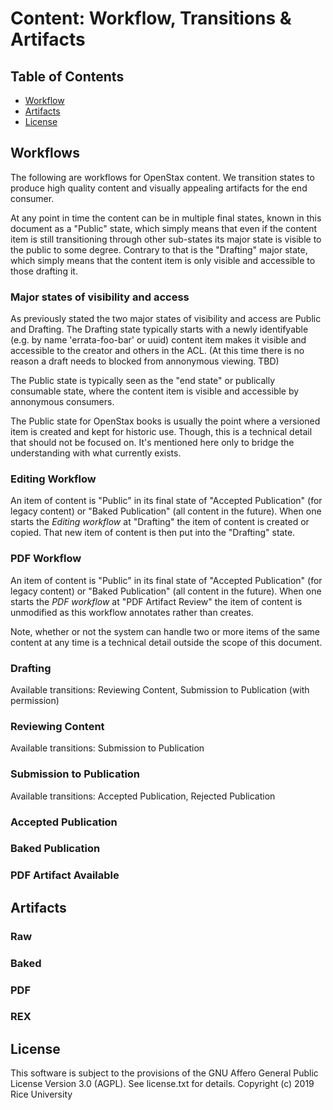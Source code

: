 # Content: Workflow, Transitions & Artifacts

## Table of Contents

* [Workflow](#workflow)
* [Artifacts](#license)
* [License](#license)


## Workflows

The following are workflows for OpenStax content. We transition states to produce high quality content and visually appealing artifacts for the end consumer.

At any point in time the content can be in multiple final states, known in this document as a "Public" state, which simply means that even if the content item is still transitioning through other sub-states its major state is visible to the public to some degree. Contrary to that is the "Drafting" major state, which simply means that the content item is only visible and accessible to those drafting it.


### Major states of visibility and access

As previously stated the two major states of visibility and access are Public and Drafting. The Drafting state typically starts with a newly identifyable (e.g. by name 'errata-foo-bar' or uuid) content item makes it visible and accessible to the creator and others in the ACL. (At this time there is no reason a draft needs to blocked from annonymous viewing. TBD)

The Public state is typically seen as the "end state" or publically consumable state, where the content item is visible and accessible by annonymous consumers.

The Public state for OpenStax books is usually the point where a versioned item is created and kept for historic use. Though, this is a technical detail that should not be focused on. It's mentioned here only to bridge the understanding with what currently exists.

### Editing Workflow

An item of content is "Public" in its final state of "Accepted Publication" (for legacy content) or "Baked Publication" (all content in the future). When one starts the *Editing workflow* at "Drafting" the item of content is created or copied. That new item of content is then put into the "Drafting" state.

### PDF Workflow

An item of content is "Public" in its final state of "Accepted Publication" (for legacy content) or "Baked Publication" (all content in the future). When one starts the *PDF workflow* at "PDF Artifact Review" the item of content is unmodified as this workflow annotates rather than creates.

Note, whether or not the system can handle two or more items of the same content at any time is a technical detail outside the scope of this document.


### Drafting

Available transitions: Reviewing Content, Submission to Publication (with permission)

### Reviewing Content

Available transitions: Submission to Publication

### Submission to Publication

Available transitions: Accepted Publication, Rejected Publication

### Accepted Publication

### Baked Publication

### PDF Artifact Available




## Artifacts

### Raw

### Baked

### PDF

### REX

## License

This software is subject to the provisions of the GNU Affero General
Public License Version 3.0 (AGPL). See license.txt for details.
Copyright (c) 2019 Rice University
